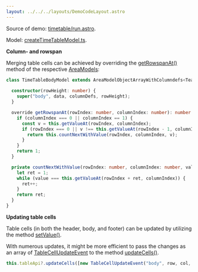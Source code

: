 ```yaml
---
layout: ../../../layouts/DemoCodeLayout.astro
---
```



Source of demo: [timetable/run.astro](https://github.com/guiexperttable/website-astro/blob/main/src/components/demos/timetable/run.astro).
 
Model: [createTimeTableModel.ts](https://github.com/guiexperttable/ge-table/blob/main/libs/demo-table-models/src/lib/createTimeTableModel.ts).

**Column- and rowspan**

Merging table cells can be achieved by overriding the 
[getRowspanAt()](https://gui.expert/api/interfaces/AreaModelIf.html#getRowspanAt) method of the 
respective [AreaModels](/api/interfaces/AreaModelIf.html):


```ts title="TimeTableBodyModel"
class TimeTableBodyModel extends AreaModelObjectArrayWithColumndefs<TeamDataIf> {
  
  constructor(rowHeight: number) {
    super("body", data, columnDefs, rowHeight);
  }

  override getRowspanAt(rowIndex: number, columnIndex: number): number {
    if (columnIndex === 0 || columnIndex == 1) {
      const v = this.getValueAt(rowIndex, columnIndex);
      if (rowIndex === 0 || v !== this.getValueAt(rowIndex - 1, columnIndex)) {
        return this.countNextWithValue(rowIndex, columnIndex, v);
      }
    }
    return 1;
  }

  private countNextWithValue(rowIndex: number, columnIndex: number, value: any): number {
    let ret = 1;
    while (value === this.getValueAt(rowIndex + ret, columnIndex)) {
      ret++;
    }
    return ret;
  }
}
```

**Updating table cells**

Table cells (in both the header, body, and footer) can be updated by utilizing the method 
[setValue()](https://gui.expert/api/interfaces/AreaModelIf.html#setValue).


With numerous updates, it might be more efficient to pass the changes 
as an array of 
[TableCellUpdateEvent](https://gui.expert/api/interfaces/TableCellUpdateEventIf.html) to the method 
[updateCells()](https://gui.expert/api/classes/TableApi.html#updateCells).

```ts
this.tableApi?.updateCells([new TableCellUpdateEvent("body", row, col, val)]);
```
